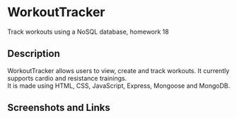 # WorkoutTracker
Track workouts using a NoSQL database, homework 18

## Description

WorkoutTracker allows users to view, create and track workouts. It currently supports cardio and resistance trainings. <br/>
It is made using HTML, CSS, JavaScript, Express, Mongoose and MongoDB.

## Screenshots and Links

